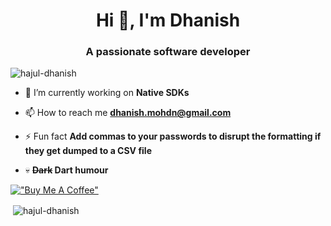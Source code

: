 <h1 align="center">Hi 👋, I'm Dhanish</h1>
<h3 align="center">A passionate software developer</h3>

<p align="left"> <img src="https://komarev.com/ghpvc/?username=hajul-dhanish&label=Profile%20views&color=0e75b6&style=flat" alt="hajul-dhanish" /> </p>

- 🔭 I’m currently working on **Native SDKs**

- 📫 How to reach me **dhanish.mohdn@gmail.com**

- ⚡ Fun fact **Add commas to your passwords to disrupt the formatting if they get dumped to a CSV file**

- 💀 **~~Dark~~ Dart humour**

[!["Buy Me A Coffee"](https://www.buymeacoffee.com/assets/img/custom_images/orange_img.png)](https://www.buymeacoffee.com/hajul_dhanish)

<p align="left">
</p>

<p>&nbsp;<img align="center" src="https://github-readme-stats.vercel.app/api?username=hajul-dhanish&show_icons=true&locale=en" alt="hajul-dhanish" /></p>
